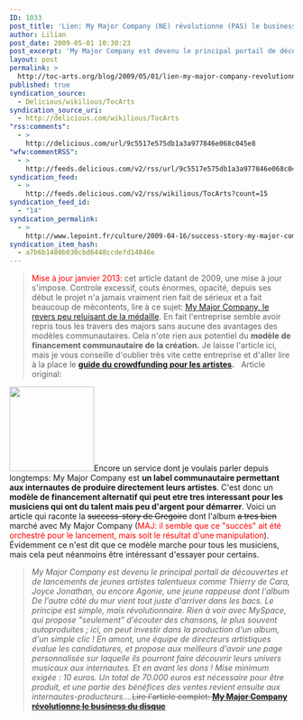 ```yaml
---
ID: 1033
post_title: 'Lien: My Major Company (NE) révolutionne (PAS) le business du disque ?'
author: Lilian
post_date: 2009-05-01 10:30:23
post_excerpt: 'My Major Company est devenu le principal portail de découvertes et de lancements de jeunes artistes talentueux comme Thierry de Cara, Joyce Jonathan, ou encore Agonie, une jeune rappeuse dont l&#39;album De l&#39;autre côté du mur vient tout juste d&#39;arriver dans les bacs. Le principe est simple, mais révolutionnaire. Rien à voir avec MySpace, qui propose &quot;seulement&quot; d&#39;écouter des chansons, le plus souvent autoproduites ; ici, on peut investir dans la production d&#39;un album, d&#39;un simple clic ! En amont, une équipe de directeurs artistiques évalue les candidatures, et propose aux meilleurs d&#39;avoir une page personnalisée sur laquelle ils pourront faire découvrir leurs univers musicaux aux internautes. Et en avant les dons ! Mise minimum exigée : 10 euros. Un total de 70.000 euros est nécessaire pour être produit, et une partie des bénéfices des ventes revient ensuite aux internautes-producteurs.'
layout: post
permalink: >
  http://toc-arts.org/blog/2009/05/01/lien-my-major-company-revolutionne-le-business-du-disque/
published: true
syndication_source:
  - Delicious/wikilious/TocArts
syndication_source_uri:
  - http://delicious.com/wikilious/TocArts
"rss:comments":
  - >
    http://delicious.com/url/9c5517e575db1a3a977846e068c045e8
"wfw:commentRSS":
  - >
    http://feeds.delicious.com/v2/rss/url/9c5517e575db1a3a977846e068c045e8
syndication_feed:
  - >
    http://feeds.delicious.com/v2/rss/wikilious/TocArts?count=15
syndication_feed_id:
  - "14"
syndication_permalink:
  - >
    http://www.lepoint.fr/culture/2009-04-16/success-story-my-major-company-revolutionne-le-business-du-disque/249/0/335140
syndication_item_hash:
  - a7b6b1480b030cbd6448ccdefd14846e
---
```

> <span style="color: #ff0000;">Mise à jour janvier 2013:</span> cet article datant de 2009, une mise à jour s'impose. Controle excessif, couts énormes, opacité, depuis ses début le projet n'a jamais vraiment rien fait de sérieux et a fait beaucoup de mécontents, lire à ce sujet: <a itemprop="url" href="http://www.lepoint.fr/culture/my-major-company-le-revers-peu-reluisant-de-la-medaille-09-01-2013-1611394_3.php">My Major Company, le revers peu reluisant de la médaille</a>. En fait l'entreprise semble avoir repris tous les travers des majors sans aucune des avantages des modèles communautaires. Cela n'ote rien aux potentiel du **modèle de financement communautaire de la création.** Je laisse l'article ici, mais je vous conseille d'oublier très vite cette entreprise et d'aller lire à la place le **[guide du crowdfunding pour les artistes][1].**   Article original: <p itemprop="headline">
</p>

<img class="alignleft size-thumbnail wp-image-9197" title="MyMajorCompany" alt="" src="http://toc-arts.org/blog/wp-content/uploads/2009/05/MyMajorCompany-150x150.png" width="150" height="150" />Encore un service dont je voulais parler depuis longtemps: My Major Company est **un label communautaire permettant aux internautes de produire directement leurs artistes**. C'est donc un **modèle de financement alternatif qui peut etre tres interessant pour les musiciens qui ont du talent mais peu d'argent pour démarrer**. Voici un article qui raconte la <del>success-story de Gregoire</del> dont l'album <del>a tres bien</del> marché avec My Major Company (<span style="color: #ff0000;">MAJ: il semble que ce "succès" ait été orchestré pour le lancement, mais soit le résultat d'une manipulation</span>). Évidemment ce n'est dit que ce modèle marche pour tous les musiciens, mais cela peut néanmoins être intéressant d'essayer pour certains. 
> *My Major Company est devenu le principal portail de découvertes et de lancements de jeunes artistes talentueux comme Thierry de Cara, Joyce Jonathan, ou encore Agonie, une jeune rappeuse dont l'album De l'autre côté du mur vient tout juste d'arriver dans les bacs. Le principe est simple, mais révolutionnaire. Rien à voir avec MySpace, qui propose "seulement" d'écouter des chansons, le plus souvent autoproduites ; ici, on peut investir dans la production d'un album, d'un simple clic ! En amont, une équipe de directeurs artistiques évalue les candidatures, et propose aux meilleurs d'avoir une page personnalisée sur laquelle ils pourront faire découvrir leurs univers musicaux aux internautes. Et en avant les dons ! Mise minimum exigée : 10 euros. Un total de 70.000 euros est nécessaire pour être produit, et une partie des bénéfices des ventes revient ensuite aux internautes-producteurs....*<del>Lire l'article complet: <strong><a title="business disque" href="http://www.lepoint.fr/culture/2009-04-16/success-story-my-major-company-revolutionne-le-business-du-disque/249/0/335140">My Major Company révolutionne le business du disque</a></strong> </del>

 [1]: http://toc-arts.org/blog/2012/05/26/guide-crowdfunding-financement-participatif-artistes/